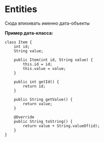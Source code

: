 # Entities
Сюда впихивать именно дата-объекты

**Пример дата-класса:**
```
class Item {
    int id;
    String value;
    
    public Item(int id, String value) {
        this.id = id;
        this.value = value;
    }
    
    public int getId() {
        return id;
    }
    
    public String getValue() {
        return value;
    }
    
    @Override
    public String toString() {
        return value + String.valueOf(id);
    }
}
```